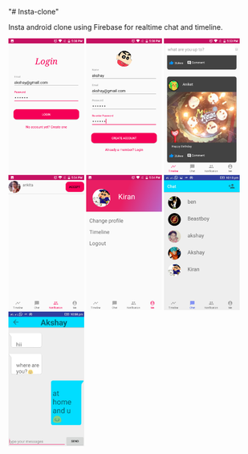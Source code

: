 "# Insta-clone" 

 Insta android clone using Firebase for realtime chat and timeline.
 
 
<a href="/screenshot/Screenshot_20170817-201331.png"><img src="/screenshot/Screenshot_20170817-201331.png" width="30%"/></a>
<a href="/screenshot/Screenshot_20170817-201518.png"><img src="/screenshot/Screenshot_20170817-201518.png" width="30%"/></a>
<a href="/screenshot/Screenshot_2017-08-17-22-10-52.png"><img src="/screenshot/Screenshot_2017-08-17-22-10-52.png" width="30%"/></a>
<a href="/screenshot/Screenshot_20170817-201920.png"><img src="/screenshot/Screenshot_20170817-201920.png" width="30%"/></a>
<a href="/screenshot/Screenshot_20170817-201637.png"><img src="/screenshot/Screenshot_20170817-201637.png" width="30%"/></a>
<a href="/screenshot/Screenshot_2017-08-17-22-13-21.png"><img src="/screenshot/Screenshot_2017-08-17-22-13-21.png" width="30%"/></a>
<a href="/screenshot/Screenshot_2017-08-17-22-08-39.png"><img src="/screenshot/Screenshot_2017-08-17-22-08-39.png" width="30%"/></a>
